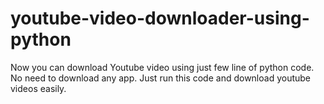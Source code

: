 # youtube-video-downloader-using-python
Now you can download Youtube video using just few line of python code. No need to download any app. Just run this code and download youtube videos easily.
